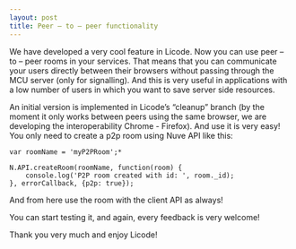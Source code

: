 ```yaml
--- 
layout: post 
title: Peer – to – peer functionality
--- 
```


We have developed a very cool feature in Licode. Now you can use peer – to – peer rooms in your services. That means that you can communicate your users directly between their browsers without passing through the MCU server (only for signalling). And this is very useful in applications with a low number of users in which you want to save server side resources. 

An initial version is implemented in Licode’s “cleanup” branch (by the moment it only works between peers using the same browser, we are developing the interoperability Chrome - Firefox). And use it is very easy! You only need to create a p2p room using Nuve API like this:


	var roomName = 'myP2PRoom';*

	N.API.createRoom(roomName, function(room) {
		console.log('P2P room created with id: ', room._id);
	}, errorCallback, {p2p: true});


And from here use the room with the client API as always!



You can start testing it, and again, every feedback is very welcome!

Thank you very much and enjoy Licode!
